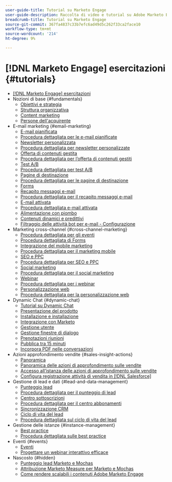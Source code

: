 ```yaml
---
user-guide-title: Tutorial su Marketo Engage
user-guide-description: Raccolta di video e tutorial su Adobe Marketo Engage.
breadcrumb-title: Tutorial su Marketo Engage
source-git-commit: 367fa4837c33b7efc6ad49d5c262f33ca2face10
workflow-type: tm+mt
source-wordcount: '214'
ht-degree: 9%

---
```



# [!DNL Marketo Engage] esercitazioni {#tutorials}

+ [[!DNL Marketo Engage] esercitazioni](overview.md)
+ Nozioni di base {#fundamentals}
   + [Obiettivi e strategia](fundamentals/goals-and-strategy-learn.md)
   + [Struttura organizzativa](fundamentals/organizational-structure-learn.md)
   + [Content marketing](fundamentals/content-marketing-learn.md)
   + [Persone dell&#39;acquirente](fundamentals/buyer-personas-learn.md)
+ E-mail marketing {#email-marketing}
   + [E-mail pianificata](email-marketing/scheduled-email-learn.md)
   + [Procedura dettagliata per le e-mail pianificate](email-marketing/scheduled-email-watch.md)
   + [Newsletter personalizzata](email-marketing/personalized-newsletter-learn.md)
   + [Procedura dettagliata per newsletter personalizzate](email-marketing/personalized-newsletter-watch.md)
   + [Offerta di contenuti gestita](email-marketing/gated-content-offer-learn.md)
   + [Procedura dettagliata per l’offerta di contenuti gestiti](email-marketing/gated-content-offer-watch.md)
   + [Test A/B](email-marketing/ab-testing-learn.md)
   + [Procedura dettagliata per test A/B](email-marketing/ab-testing-watch.md)
   + [Pagine di destinazione ](email-marketing/landing-pages-learn.md)
   + [Procedura dettagliata per le pagine di destinazione](email-marketing/landing-pages-watch.md)
   + [Forms](email-marketing/forms-learn.md)
   + [Recapito messaggi e-mail](email-marketing/email-deliverability-learn.md)
   + [Procedura dettagliata per il recapito messaggi e-mail](email-marketing/email-deliverability-watch.md)
   + [E-mail attivata](email-marketing/triggered-email-learn.md)
   + [Procedura dettagliata e-mail attivata](email-marketing/triggered-email-watch.md)
   + [Alimentazione con piombo](email-marketing/lead-nuturing-learn.md)
   + [Contenuti dinamici e predittivi](email-marketing/dynamic-and-predictive-content-learn.md)
   + [Filtraggio delle attività bot per e-mail - Configurazione](filtering-email-bot-activities/setup.md)
+ Marketing cross-channel {#cross-channel-marketing}
   + [Procedura dettagliata per gli eventi](events/events-watch.md)
   + [Procedura dettagliata di Forms](email-marketing/forms-watch.md)
   + [Integrazione del mobile marketing](cross-channel-marketing/mobile-marketing-learn.md)
   + [Procedura dettagliata per il marketing mobile](cross-channel-marketing/mobile-marketing-watch.md)
   + [SEO e PPC](cross-channel-marketing/seo-and-ppc-learn.md)
   + [Procedura dettagliata per SEO e PPC](cross-channel-marketing/seo-and-ppc-watch.md)
   + [Social marketing](cross-channel-marketing/social-marketing-learn.md)
   + [Procedura dettagliata per il social marketing](cross-channel-marketing/social-marketing-watch.md)
   + [Webinar](events/webinar-learn.md)
   + [Procedura dettagliata per i webinar](events/webinar-watch.md)
   + [Personalizzazione web](cross-channel-marketing/web-personalization-learn.md)
   + [Procedura dettagliata per la personalizzazione web](cross-channel-marketing/web-personalization-watch.md)
+ Dynamic Chat {#dynamic-chat}
   + [Tutorial su Dynamic Chat](dynamic-chat/dynamic-chat-overview.md)
   + [Presentazione del prodotto](dynamic-chat/product-tour.md)
   + [Installazione e installazione](dynamic-chat/setup.md)
   + [Integrazione con Marketo](dynamic-chat/marketo-integration.md)
   + [Gestione utente](dynamic-chat/user-management.md)
   + [Gestione finestre di dialogo](dynamic-chat/dialogue-management.md)
   + [Prenotazioni riunioni](dynamic-chat/meeting-booking.md)
   + [Pubblica tra 15 minuti](dynamic-chat/go-live-in-15-minutes.md)
   + [Incorpora PDF nelle conversazioni](dynamic-chat/document-cloud-integration.md)
+ Azioni approfondimento vendite {#sales-insight-actions}
   + [Panoramica](sales-insight-actions/overview.md)
   + [Panoramica delle azioni di approfondimento sulle vendite](sales-insight-actions/sales-insight-actions-overview.md)
   + [Accesso all’istanza delle azioni di approfondimento sulle vendite](sales-insight-actions/accessing-your-sales-insight-actions-instance.md)
   + [Configura registrazione attività di vendita in [!DNL Salesforce]](sales-insight-actions/configure-sales-activity-logging-to-salesforce.md)
+ Gestione di lead e dati {#lead-and-data-management}
   + [Punteggio lead](lead-and-data-management/lead-scoring-learn.md)
   + [Procedura dettagliata per il punteggio di lead](lead-and-data-management/lead-scoring-watch.md)
   + [Centro sottoscrizioni](lead-and-data-management/subscription-center-learn.md)
   + [Procedura dettagliata per il centro abbonamenti](lead-and-data-management/subscription-center-watch.md)
   + [Sincronizzazione CRM](lead-and-data-management/crm-sync-learn.md)
   + [Ciclo di vita del lead](lead-and-data-management/lead-lifecycle-learn.md)
   + [Procedura dettagliata sul ciclo di vita del lead](lead-and-data-management/lead-lifecycle-watch.md)
+ Gestione delle istanze {#instance-management}
   + [Best practice](instance-management/best-practice-learn.md)
   + [Procedura dettagliata sulle best practice](instance-management/best-practice-watch.md)
+ Eventi {#events}
   + [Eventi](events/events-learn.md)
   + [Progettare un webinar interattivo efficace](events/design-an-effective-interactive-webinar.md)
+ Nascosto {#hidden}
   + [Punteggio lead Marketo e Mochas](event-recordings/marketo-and-mochas/lead-scoring.md)
   + [Attribuzione Marketo Measure per Marketo e Mochas](event-recordings/marketo-and-mochas/attribution.md)
   + [Come rendere scalabili i contenuti Adobe Marketo Engage](event-recordings/templates-tokens-teamwork.md)